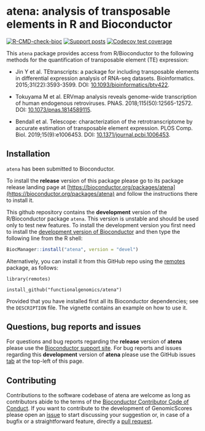 # atena: analysis of transposable elements in R and Bioconductor

[![R-CMD-check-bioc](https://github.com/functionalgenomics/atena/workflows/R-CMD-check-bioc/badge.svg)](https://github.com/functionalgenomics/atena/actions?query=workflow%3AR-CMD-check-bioc)
[![Support posts](https://bioconductor.org/shields/posts/atena.svg)](https://support.bioconductor.org/t/atena/ "Support site activity on atena, last 6 months: tagged questions/avg. answers per question/avg. comments per question/accepted answers, or 0 if no tagged posts.")
[![Codecov test coverage](https://codecov.io/gh/functionalgenomics/atena/branch/master/graph/badge.svg?token=kJ4Hww6UHl)](https://codecov.io/gh/functionalgenomics/atena)

This `atena` package provides access from R/Bioconductor to the following
methods for the quantification of transposable element (TE) expression:

* Jin Y et al. TEtranscripts: a package for including transposable elements
  in differential expression analysis of RNA-seq datasets.
  Bioinformatics. 2015;31(22):3593-3599. DOI:
  [10.1093/bioinformatics/btv422](https://doi.org/10.1093/bioinformatics/btv422).

* Tokuyama M et al. ERVmap analysis reveals genome-wide transcription of human
  endogenous retroviruses. PNAS. 2018;115(50):12565-12572. DOI:
  [10.1073/pnas.1814589115](https://doi.org/10.1073/pnas.1814589115).

* Bendall et al. Telescope: characterization of the retrotranscriptome by
  accurate estimation of transposable element expression.
  PLOS Comp. Biol. 2019;15(9):e1006453. DOI:
  [10.1371/journal.pcbi.1006453](https://doi.org/10.1371/journal.pcbi.1006453).


## Installation

`atena` has been submitted to Bioconductor.

To install the __release__ version of this package please go to its package release landing page at [https://bioconductor.org/packages/atena](https://bioconductor.org/packages/atena) and follow the instructions there to install it.

This github repository contains the __development__ version of the R/Bioconductor package `atena`. This version is unstable and should be used only to test new features. 
To install the development version you first need to install the [development version of Bioconductor](https://bioconductor.org/developers/how-to/useDevel) and then type the following line from the R shell:

```r
BiocManager::install("atena", version = "devel")
```

Alternatively, you can install it from this GitHub repo using the [remotes](https://cran.r-project.org/package=remotes) package, as follows:

```
library(remotes)

install_github("functionalgenomics/atena")
```

Provided that you have installed first all its Bioconductor dependencies;
see the `DESCRIPTION` file. The vignette contains an example on how to use it.


## Questions, bug reports and issues

For questions and bug reports regarding the __release__ version of **atena**
please use the [Bioconductor support site](https://support.bioconductor.org "Bioconductor support site").
For bug reports and issues regarding this __development__ version of **atena**
please use the GitHub issues [tab](https://github.com/functionalgenomics/atena/issues) at the top-left of this page.

## Contributing

Contributions to the software codebase of atena are welcome as long as contributors abide to the
terms of the [Bioconductor Contributor Code of Conduct](https://bioconductor.org/about/code-of-conduct).
If you want to contribute to the development of GenomicScores please open an
[issue](https://github.com/functionalgenomics/atena/issues) to start discussing your suggestion or, in case of a
bugfix or a straightforward feature, directly a
[pull request](https://github.com/functionalgenomics/atena/pulls).
